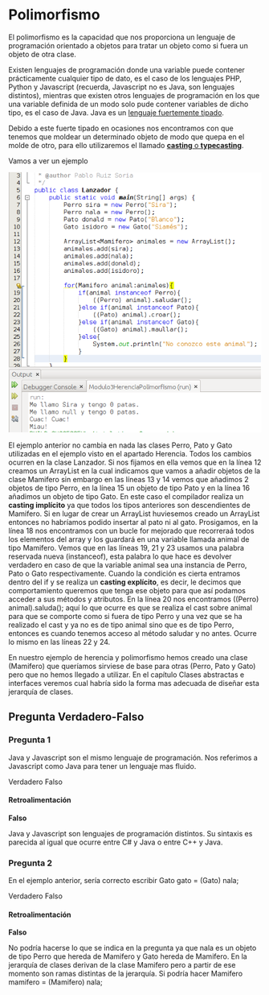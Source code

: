 # Polimorfismo

El polimorfismo es la capacidad que nos proporciona un lenguaje de programación orientado a objetos para tratar un objeto como si fuera un objeto de otra clase.

Existen lenguajes de programación donde una variable puede contener prácticamente cualquier tipo de dato, es el caso de los lenguajes PHP, Python y Javascript (recuerda, Javascript no es Java, son lenguajes distintos), mientras que existen otros lenguajes de programación en los que una variable definida de un modo solo pude contener variables de dicho tipo, es el caso de Java. Java es un [lenguaje fuertemente tipado](https://es.wikipedia.org/wiki/Tipado_fuerte "lenguaje fuertemente tipado").

Debido a este fuerte tipado en ocasiones nos encontramos con que tenemos que moldear un determinado objeto de modo que quepa en el molde de otro, para ello utilizaremos el llamado [**casting** o **typecasting**](https://es.wikipedia.org/wiki/Conversi%C3%B3n_de_tipos "Typecasting").

Vamos a ver un ejemplo


![Ejemplo de código con polimorfismo](img/Modulo3Herencia-Polimorfismo.png "Ejemplo de código con polimorfismo")


El ejemplo anterior no cambia en nada las clases Perro, Pato y Gato utilizadas en el ejemplo visto en el apartado Herencia. Todos los cambios ocurren en la clase Lanzador. Si nos fijamos en ella vemos que en la línea 12 creamos un ArrayList en la cual indicamos que vamos a añadir objetos de la clase Mamifero sin embargo en las líneas 13 y 14 vemos que añadimos 2 objetos de tipo Perro, en la línea 15 un objeto de tipo Pato y en la línea 16 añadimos un objeto de tipo Gato. En este caso el compilador realiza un **casting implícito** ya que todos los tipos anteriores son descendientes de Mamifero. Si en lugar de crear un ArrayList<Mamifero> huviesemos creado un ArrayList<Perro> entonces no habríamos podido insertar al pato ni al gato. Prosigamos, en la línea 18 nos encontramos con un bucle for mejorado que recorreraá todos los elementos del array y los guardará en una variable llamada animal de tipo Mamifero. Vemos que en las líneas 19, 21 y 23 usamos una palabra reservada nueva (instanceof), esta palabra lo que hace es devolver verdadero en caso de que la variable animal sea una instancia de Perro, Pato o Gato respectivamente. Cuando la condición es cierta entramos dentro del if y se realiza un **casting explícito**, es decir, le decimos que comportamiento queremos que tenga ese objeto para que así podamos acceder a sus métodos y atributos. En la línea 20 nos encontramos ((Perro) animal).saluda(); aquí lo que ocurre es que se realiza el cast sobre animal para que se comporte como si fuera de tipo Perro y una vez que se ha realizado el cast y ya no es de tipo animal sino que es de tipo Perro, entonces es cuando tenemos acceso al método saludar y no antes. Ocurre lo mismo en las líneas 22 y 24.

En nuestro ejemplo de herencia y polimorfismo hemos creado una clase (Mamifero) que queríamos sirviese de base para otras (Perro, Pato y Gato) pero que no hemos llegado a utilizar. En el capítulo Clases abstractas e interfaces veremos cual habría sido la forma mas adecuada de diseñar esta jerarquía de clases.

## Pregunta Verdadero-Falso

### Pregunta 1

Java y Javascript son el mismo lenguaje de programación. Nos referimos a Javascript como Java para tener un lenguaje mas fluido.

 Verdadero  Falso

#### Retroalimentación

**Falso**

Java y Javascript son lenguajes de programación distintos. Su sintaxis es parecida al igual que ocurre entre C# y Java o entre C++ y Java.

### Pregunta 2

En el ejemplo anterior, sería correcto escribir Gato gato = (Gato) nala;

 Verdadero  Falso

#### Retroalimentación

**Falso**

No podría hacerse lo que se indica en la pregunta ya que nala es un objeto de tipo Perro que hereda de Mamifero y Gato hereda de Mamifero. En la jerarquía de clases derivan de la clase Mamifero pero a partir de ese momento son ramas distintas de la jerarquía. Si podría hacer Mamifero mamifero = (Mamifero) nala;

